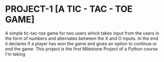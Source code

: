 <h1>  PROJECT-1 [A TIC - TAC - TOE GAME] </h1>
<p>  A simple tic-tac-toe game for two users which takes input from the users in the form of numbers and alternates between the X and O inputs. In the end it declares if a player has won the game and gives an option to continue or end the game. This project is the first Milestone Project of a Python course I'm taking</p> 